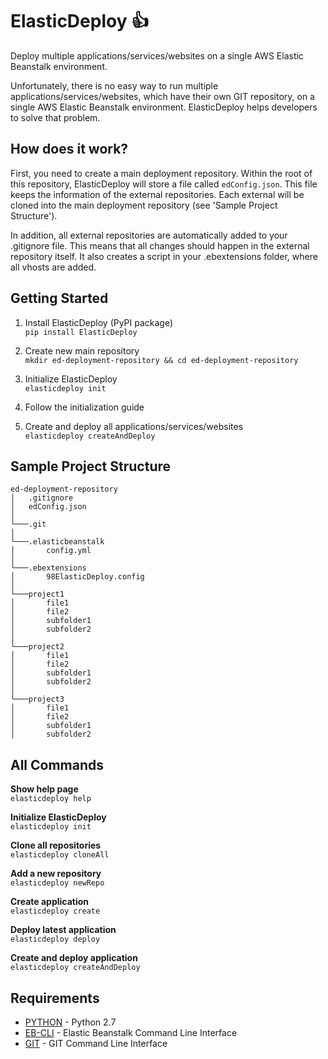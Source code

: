 ElasticDeploy :+1:
======

Deploy multiple applications/services/websites on a single AWS Elastic Beanstalk environment.

Unfortunately, there is no easy way to run multiple applications/services/websites, which have their own GIT repository, on a single AWS Elastic Beanstalk environment. ElasticDeploy helps developers to solve that problem.

How does it work?
------
First, you need to create a main deployment repository. Within the root of this repository, ElasticDeploy will store a file called ``edConfig.json``.
This file keeps the information of the external repositories. Each external will be cloned into the main deployment repository (see 'Sample Project Structure').

In addition, all external repositories are automatically added to your .gitignore file. This means that all changes should happen in the external repository itself. It also creates a script in your .ebextensions folder, where all vhosts are added.


Getting Started
------

1. Install ElasticDeploy (PyPI package)  
```pip install ElasticDeploy```  

2. Create new main repository  
```mkdir ed-deployment-repository && cd ed-deployment-repository```  

3. Initialize ElasticDeploy  
```elasticdeploy init```  

4. Follow the initialization guide

5. Create and deploy all applications/services/websites  
```elasticdeploy createAndDeploy```


Sample Project Structure
------

```
ed-deployment-repository
│   .gitignore
│   edConfig.json    
│
└───.git
│
└───.elasticbeanstalk
│       config.yml
│   
└───.ebextensions
│       98ElasticDeploy.config
│
└───project1
│       file1
│       file2
│       subfolder1
│       subfolder2
│   
└───project2
│       file1
│       file2
│       subfolder1
│       subfolder2
│   
└───project3
│       file1
│       file2
│       subfolder1
│       subfolder2
```

All Commands
------

**Show help page**  
```elasticdeploy help```

**Initialize ElasticDeploy**  
```elasticdeploy init```

**Clone all repositories**  
```elasticdeploy cloneAll```

**Add a new repository**  
```elasticdeploy newRepo```

**Create application**  
```elasticdeploy create```

**Deploy latest application**  
```elasticdeploy deploy```

**Create and deploy application**  
```elasticdeploy createAndDeploy```



Requirements
------
* [PYTHON](https://www.python.org/downloads/) - Python 2.7  
* [EB-CLI](http://docs.aws.amazon.com/elasticbeanstalk/latest/dg/eb-cli3.html) - Elastic Beanstalk Command Line Interface  
* [GIT](https://git-scm.com/) - GIT Command Line Interface
